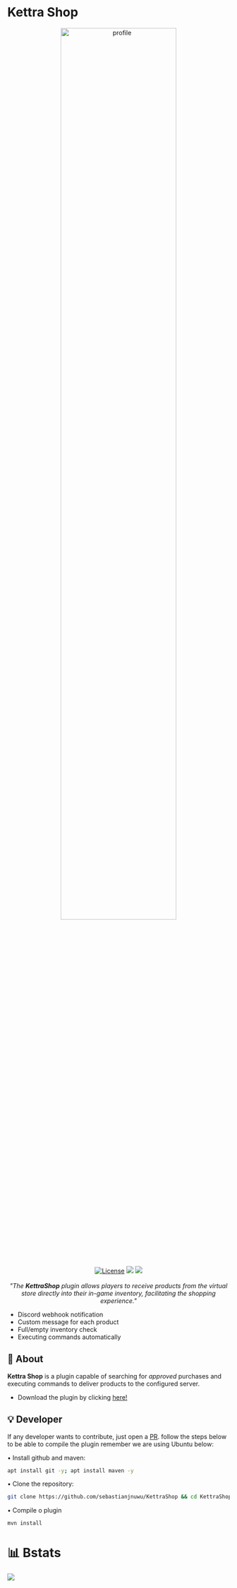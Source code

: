 # Kettra Shop

 <p align="center">
  <img alt="profile" src="https://media.discordapp.net/attachments/1030523150129188866/1075117570446852208/CC_20230214_151231.png" width="72%"  />
  <br>
  <a href="https://opensource.org/licenses/Apache-2.0"><img alt="License" src="https://img.shields.io/badge/License-Apache%202.0-orange.svg"/></a>
  <a href="https://app.codacy.com/gh/sebastianjnuwu/KettraShop/dashboard?utm_source=gh&utm_medium=referral&utm_content=&utm_campaign=Badge_grade"><img src="https://app.codacy.com/project/badge/Grade/c3793767a2cd498da1ae8dea9ebbba3c"/></a>
  <a href="https://discord.gg/NDzFeDp8YE"><img src="https://discordapp.com/api/guilds/893997835412971570/widget.png"></a>
  <br>
  <br>
   <i>"The <b>KettraShop</b> plugin allows players to receive products from the virtual store directly into their in-game inventory, facilitating the shopping experience."</i>
  
   - Discord webhook notification 
   - Custom message for each product 
   - Full/empty inventory check 
   - Executing commands automatically 
</p>
<div>

## 📖 About

 <b>Kettra Shop</b> is a plugin capable of searching for <i>approved</i> purchases and executing commands to deliver products to the configured server.
 
 - Download the plugin by clicking [here!](https://cdn.discordapp.com/attachments/1010559525436264458/1123932813608091729/KettraShop-1.2.7-SNAPSHORT.jar)
 
## 💡 Developer 

 If any developer wants to contribute, just open a [PR](https://github.com/sebastianjnuwu/KettraShop/pulls). follow the steps below to be able to compile the plugin remember we are using Ubuntu below:
 
 • Install github and maven: 
 ```bash
 apt install git -y; apt install maven -y
 ```
 
 • Clone the repository:
 ```bash
 git clone https://github.com/sebastianjnuwu/KettraShop && cd KettraShop
 ```
 
 • Compile o plugin
 ```bash
 mvn install 
 ```

# 📊 Bstats

![](https://bstats.org/signatures/bukkit/KettraShop.svg)
